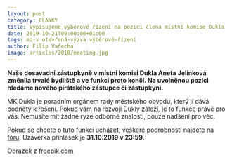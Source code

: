 ```yaml
---
layout: post
category: CLANKY
title: Vypisujeme výběrové řízení na pozici člena místní komise Dukla
date: 2019-10-21T09:00:00+01:00
tags: mo-v otevřená-výzva výběrové-řízení
author: Filip Vařecha
image: articles/2018/meeting.jpg
---
```


**Naše dosavadní zástupkyně v místní komisi Dukla Aneta Jelínková změnila trvalé
bydliště a ve funkci proto končí. Na uvolněnou pozici hledáme nového pirátského
zástupce či zástupkyni.**

MK Dukla je poradním orgánem rady městského obvodu, který jí dává podněty k
řešení. Pokud vám na rozvoji Dukly záleží, je to funkce právě pro vás. Nemusíte
mít žádné ryze odborné znalosti, pouze nadšení pro věc.

Pokud se chcete o tuto funkci ucházet, veškeré podrobnosti najdete [na fóru](https://forum.pirati.cz/viewtopic.php?f=1350&t=49159). Uzávěrka přihlášek je **31.10.2019 v 23:59**.

Obrázek z [freepik.com](https://www.freepik.com/free-vector/business-meeting-silhouettes_723252.htm)
